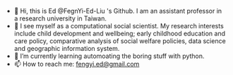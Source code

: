 - 👋 Hi, this is Ed  @FegnYi-Ed-Liu 's Github. I am an assistant professor in a research university in Taiwan. 
- 👀 I see myself as a computational social scientist. My research interests include child development and wellbeing; early childhood education and care policy, comparative
analysis of social welfare policies, data science and geographic information system.
- 🌱 I’m currently learning automoating the boring stuff with python.
- 📫 How to reach me: fengyi.ed@gmail.com

<!---
FegnYi-Ed-Liu/FegnYi-Ed-Liu is a ✨ special ✨ repository because its `README.md` (this file) appears on your GitHub profile.
You can click the Preview link to take a look at your changes.
--->
